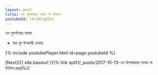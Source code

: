 ```yaml
---
layout: post
title: ওম সুদর্শানায়া নামায গা টাইমস
youtubeId: tkrVmlq42zc
---
```

 
 
 ওম সুদর্শানায়া নামায  
 
 -  যার খুব উপকারী চেহারা 
 
  
 
  
 
 
 
 
 
 


{% include youtubePlayer.html id=page.youtubeId %}
 
[Next]({{ site.baseurl }}{% link  split1/_posts/2017-10-13-ওম উপাকারায়া নামায গা টাইমস.md%})
 
